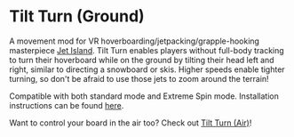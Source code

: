 # Tilt Turn (Ground)
A movement mod for VR hoverboarding/jetpacking/grapple-hooking masterpiece [Jet Island](https://store.steampowered.com/app/587220/Jet_Island/). Tilt Turn enables players without full-body tracking to turn their hoverboard while on the ground by tilting their head left and right, similar to directing a snowboard or skis. Higher speeds enable tighter turning, so don't be afraid to use those jets to zoom around the terrain!

Compatible with both standard mode and Extreme Spin mode. Installation instructions can be found [here](https://mods.jet-is.land/how-to-install/).

Want to control your board in the air too? Check out [Tilt Turn (Air)](https://github.com/gerlacus/JetIsland_TiltTurn/tree/master/TiltTurnAir)!
